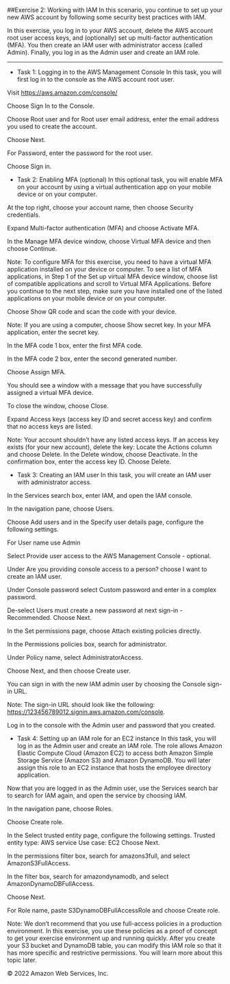 ##Exercise 2: Working with IAM
In this scenario, you continue to set up your new AWS account by following some security best practices with IAM.

In this exercise, you log in to your AWS account, delete the AWS account root user access keys, and (optionally) set up multi-factor authentication (MFA). You then create an IAM user with administrator access (called Admin). Finally, you log in as the Admin user and create an IAM role.

--------------------------------------
- Task 1: Logging in to the AWS Management Console
In this task, you will first log in to the console as the AWS account root user.

Visit https://aws.amazon.com/console/

Choose Sign In to the Console.

Choose Root user and for Root user email address, enter the email address you used to create the account.

Choose Next.

For Password, enter the password for the root user.

Choose Sign in.

- Task 2: Enabling MFA (optional)
In this optional task, you will enable MFA on your account by using a virtual authentication app on your mobile device or on your computer.

At the top right, choose your account name, then choose Security credentials.

Expand Multi-factor authentication (MFA) and choose Activate MFA.

In the Manage MFA device window, choose Virtual MFA device and then choose Continue.

Note: To configure MFA for this exercise, you need to have a virtual MFA application installed on your device or computer. To see a list of MFA applications, in Step 1 of the Set up virtual MFA device window, choose list of compatible applications and scroll to Virtual MFA Applications. Before you continue to the next step, make sure you have installed one of the listed applications on your mobile device or on your computer.

Choose Show QR code and scan the code with your device.

Note: If you are using a computer, choose Show secret key. In your MFA application, enter the secret key.

In the MFA code 1 box, enter the first MFA code.

In the MFA code 2 box, enter the second generated number.

Choose Assign MFA.

You should see a window with a message that you have successfully assigned a virtual MFA device.

To close the window, choose Close.

Expand Access keys (access key ID and secret access key) and confirm that no access keys are listed.

Note: Your account shouldn’t have any listed access keys. If an access key exists (for your new account), delete the key:
Locate the Actions column and choose Delete.
In the Delete window, choose Deactivate.
In the confirmation box, enter the access key ID.
Choose Delete.
 - Task 3: Creating an IAM user
In this task, you will create an IAM user with administrator access.

In the Services search box, enter IAM, and open the IAM console.

In the navigation pane, choose Users.

Choose Add users and in the Specify user details page, configure the following settings.

For User name use Admin

Select Provide user access to the AWS Management Console - optional.

Under Are you providing console access to a person? choose I want to create an IAM user.

Under Console password select Custom password and enter in a complex password.

De-select Users must create a new password at next sign-in - Recommended. Choose Next.

In the Set permissions page, choose Attach existing policies directly.

In the Permissions policies box, search for administrator.

Under Policy name, select AdministratorAccess.

Choose Next, and then choose Create user.

You can sign in with the new IAM admin user by choosing the Console sign-in URL.

Note: The sign-in URL should look like the following: https://123456789012.signin.aws.amazon.com/console.

Log in to the console with the Admin user and password that you created.

- Task 4: Setting up an IAM role for an EC2 instance
In this task, you will log in as the Admin user and create an IAM role. The role allows Amazon Elastic Compute Cloud (Amazon EC2) to access both Amazon Simple Storage Service (Amazon S3) and Amazon DynamoDB. You will later assign this role to an EC2 instance that hosts the employee directory application.

Now that you are logged in as the Admin user, use the Services search bar to search for IAM again, and open the service by choosing IAM.

In the navigation pane, choose Roles.

Choose Create role.

In the Select trusted entity page, configure the following settings.
Trusted entity type: AWS service
Use case: EC2
Choose Next.

In the permissions filter box, search for amazons3full, and select AmazonS3FullAccess.

In the filter box, search for amazondynamodb, and select AmazonDynamoDBFullAccess.

Choose Next.

For Role name, paste S3DynamoDBFullAccessRole and choose Create role.

Note: We don’t recommend that you use full-access policies in a production environment. In this exercise, you use these policies as a proof of concept to get your exercise environment up and running quickly. After you create your S3 bucket and DynamoDB table, you can modify this IAM role so that it has more specific and restrictive permissions. You will learn more about this topic later.

© 2022 Amazon Web Services, Inc.